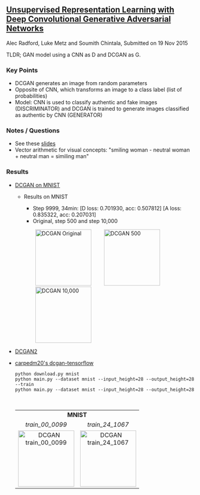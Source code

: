 ## [Unsupervised Representation Learning with Deep Convolutional Generative Adversarial Networks](https://arxiv.org/abs/1511.06434)
Alec Radford, Luke Metz and Soumith Chintala, Submitted on 19 Nov 2015

TLDR; GAN model using a CNN as D and DCGAN as G.

### Key Points
* DCGAN generates an image from random parameters
* Opposite of CNN, which transforms an image to a class label (list of probabilities)
* Model: CNN is used to classify authentic and fake images (DISCRIMINATOR) and DCGAN is trained to generate images classified as authentic by CNN (GENERATOR)

### Notes / Questions
* See these [slides](https://www.slideshare.net/enakai/dcgan-how-does-it-work)
* Vector arithmetic for visual concepts: "smiling woman - neutral woman + neutral man = similing man"

### Results

* [DCGAN on MNIST](https://github.com/roatienza/Deep-Learning-Experiments/blob/master/Experiments/Tensorflow/GAN/dcgan_mnist.py)
   * Results on MNIST
      * Step 9999, 34min: [D loss: 0.701930, acc: 0.507812]  [A loss: 0.835322, acc: 0.207031]
      * Original, step 500 and step 10,000

      <p align="left">
        <img src="https://github.com/gcunhase/PaperNotes/blob/master/notes/imgs/dcgan_mnist.png" width="150" alt="DCGAN Original" hspace="30">
        <img src="https://github.com/gcunhase/PaperNotes/blob/master/notes/imgs/dcgan_mnist500.png" width="150" alt="DCGAN 500">
        <img src="https://github.com/gcunhase/PaperNotes/blob/master/notes/imgs/dcgan_mnist10000.png" width="150" alt="DCGAN 10,000" hspace="30">
      </p>

* [DCGAN2](https://github.com/jacobgil/keras-dcgan/blob/master/dcgan.py)

* [carpedm20's dcgan-tensorflow](https://github.com/carpedm20/DCGAN-tensorflow)

  ```
  python download.py mnist
  python main.py --dataset mnist --input_height=28 --output_height=28 --train
  python main.py --dataset mnist --input_height=28 --output_height=28
  ```
  
  <table align="center"> 
  <tr>
    <td align="center" colspan="2"><b>MNIST</b></td>
  </tr>
  <tr>
    <td align="center"><i>train_00_0099</i></td><td align="center"><i>train_24_1067</i></td>
  </tr>
  <tr>
    <td align="center"><img src="https://github.com/gcunhase/PaperNotes/blob/master/notes/imgs/dcgan_train_00_0099.png" width="150" alt="DCGAN train_00_0099"></td><td align="center"><img src="https://github.com/gcunhase/PaperNotes/blob/master/notes/imgs/dcgan_train_24_1067.png" width="150" alt="DCGAN train_24_1067"></td>
  </tr>
</table>
